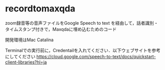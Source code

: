 # recordtomaxqda
zoom録音等の音声ファイルをGoogle Speech to text を経由して，話者識別・タイムスタンプ付きで，Maxqdaに埋め込むためのコード

開発環境はMac Catalina

Terminalでの実行前に，Credentailを入れてください．以下ウェブサイトを参考にしてください
https://cloud.google.com/speech-to-text/docs/quickstart-client-libraries?hl=ja

